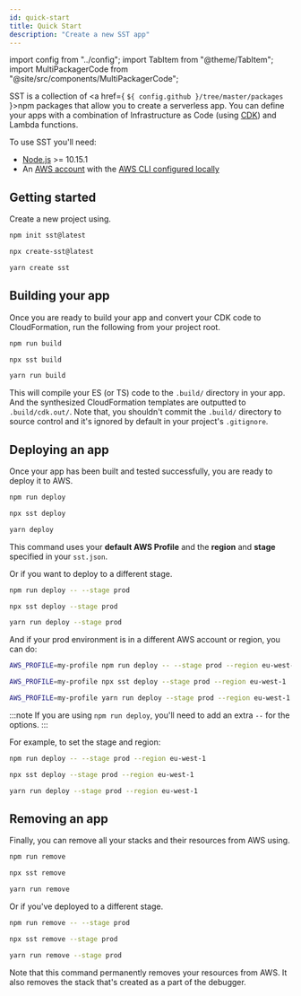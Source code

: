 ```yaml
---
id: quick-start
title: Quick Start
description: "Create a new SST app"
---
```


import config from "../config";
import TabItem from "@theme/TabItem";
import MultiPackagerCode from "@site/src/components/MultiPackagerCode";

SST is a collection of <a href={ `${ config.github }/tree/master/packages` }>npm packages</a> that allow you to create a serverless app. You can define your apps with a combination of Infrastructure as Code (using [CDK](https://aws.amazon.com/cdk/)) and Lambda functions.

To use SST you'll need:

- [Node.js](https://nodejs.org/en/download/) >= 10.15.1
- An [AWS account](https://serverless-stack.com/chapters/create-an-aws-account.html) with the [AWS CLI configured locally](https://serverless-stack.com/chapters/configure-the-aws-cli.html)

## Getting started

Create a new project using.

<MultiPackagerCode>
<TabItem value="npm">

```bash
npm init sst@latest
```

</TabItem>
<TabItem value="npx">

```bash
npx create-sst@latest
```

</TabItem>
<TabItem value="yarn">

```bash
yarn create sst
```

</TabItem>
</MultiPackagerCode>

## Building your app

Once you are ready to build your app and convert your CDK code to CloudFormation, run the following from your project root.

<MultiPackagerCode>
<TabItem value="npm">

```bash
npm run build
```

</TabItem>
<TabItem value="npx">

```bash
npx sst build
```

</TabItem>
<TabItem value="yarn">

```bash
yarn run build
```

</TabItem>
</MultiPackagerCode>

This will compile your ES (or TS) code to the `.build/` directory in your app. And the synthesized CloudFormation templates are outputted to `.build/cdk.out/`. Note that, you shouldn't commit the `.build/` directory to source control and it's ignored by default in your project's `.gitignore`.

## Deploying an app

Once your app has been built and tested successfully, you are ready to deploy it to AWS.

<MultiPackagerCode>
<TabItem value="npm">

```bash
npm run deploy
```

</TabItem>
<TabItem value="npx">

```bash
npx sst deploy
```

</TabItem>
<TabItem value="yarn">

```bash
yarn deploy
```

</TabItem>
</MultiPackagerCode>

This command uses your **default AWS Profile** and the **region** and **stage** specified in your `sst.json`.

Or if you want to deploy to a different stage.

<MultiPackagerCode>
<TabItem value="npm">

```bash
npm run deploy -- --stage prod
```

</TabItem>
<TabItem value="npx">

```bash
npx sst deploy --stage prod
```

</TabItem>
<TabItem value="yarn">

```bash
yarn run deploy --stage prod
```

</TabItem>
</MultiPackagerCode>

And if your prod environment is in a different AWS account or region, you can do:

<MultiPackagerCode>
<TabItem value="npm">

```bash
AWS_PROFILE=my-profile npm run deploy -- --stage prod --region eu-west-1
```

</TabItem>
<TabItem value="npx">

```bash
AWS_PROFILE=my-profile npx sst deploy --stage prod --region eu-west-1
```

</TabItem>
<TabItem value="yarn">

```bash
AWS_PROFILE=my-profile yarn run deploy --stage prod --region eu-west-1
```

</TabItem>
</MultiPackagerCode>

:::note
If you are using `npm run deploy`, you'll need to add an extra `--` for the options.
:::

For example, to set the stage and region:

<MultiPackagerCode>
<TabItem value="npm">

```bash
npm run deploy -- --stage prod --region eu-west-1
```

</TabItem>
<TabItem value="npx">

```bash
npx sst deploy --stage prod --region eu-west-1
```

</TabItem>
<TabItem value="yarn">

```bash
yarn run deploy --stage prod --region eu-west-1
```

</TabItem>
</MultiPackagerCode>

## Removing an app

Finally, you can remove all your stacks and their resources from AWS using.

<MultiPackagerCode>
<TabItem value="npm">

```bash
npm run remove
```

</TabItem>
<TabItem value="npx">

```bash
npx sst remove
```

</TabItem>
<TabItem value="yarn">

```bash
yarn run remove
```

</TabItem>
</MultiPackagerCode>

Or if you've deployed to a different stage.

<MultiPackagerCode>
<TabItem value="npm">

```bash
npm run remove -- --stage prod
```

</TabItem>
<TabItem value="npx">

```bash
npx sst remove --stage prod
```

</TabItem>
<TabItem value="yarn">

```bash
yarn run remove --stage prod
```

</TabItem>
</MultiPackagerCode>

Note that this command permanently removes your resources from AWS. It also removes the stack that's created as a part of the debugger.
